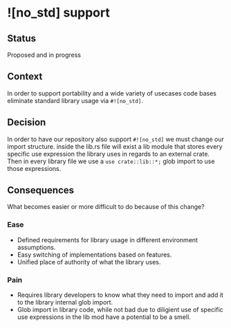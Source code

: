 # ![no_std] support

## Status

Proposed and in progress

## Context

In order to support portability and a wide variety of usecases code bases eliminate standard library usage via `#![no_std]`.

## Decision

In order to have our repository also support `#![no_std]` we must change our import structure. inside the lib.rs file will exist a lib module that stores every specific use expression the library uses in regards to an external crate. Then in every library file we use a `use crate::lib::*;` glob import to use those expressions.

## Consequences

What becomes easier or more difficult to do because of this change?

### Ease
- Defined requirements for library usage in different environment assumptions.
- Easy switching of implementations based on features.
- Unified place of authority of what the library uses.
### Pain
- Requires library developers to know what they need to import and add it to the library internal glob import.
- Glob import in library code, while not bad due to diligient use of specific use expressions in the lib mod have a potential to be a smell.
